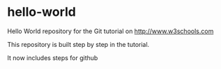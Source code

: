 # hello-world
Hello World repository for the Git tutorial on http://www.w3schools.com

This repository is built step by step in the tutorial.

It now includes steps for github
